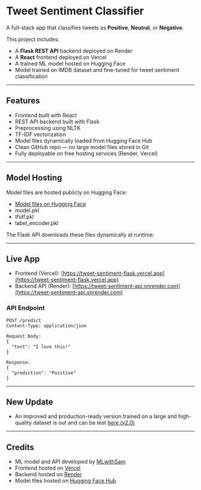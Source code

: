 # Tweet Sentiment Classifier

A full-stack app that classifies tweets as **Positive**, **Neutral**, or **Negative**.

This project includes:

- A **Flask REST API** backend deployed on Render
- A **React** frontend deployed on Vercel
- A trained ML model hosted on Hugging Face
- Model trained on IMDB dataset and fine-tuned for tweet sentiment classification

---

## Features

- Frontend built with React
- REST API backend built with Flask
- Preprocessing using NLTK
- TF-IDF vectorization
- Model files dynamically loaded from Hugging Face Hub
- Clean GitHub repo — no large model files stored in Git
- Fully deployable on free hosting services (Render, Vercel)

---

## Model Hosting

Model files are hosted publicly on Hugging Face:

- [Model files on Hugging Face](https://huggingface.co/MLwithSam/tweet-sentiment-app/tree/main)
- model.pkl
- tfidf.pkl
- label_encoder.pkl

The Flask API downloads these files dynamically at runtime.

---

## Live App

- Frontend (Vercel): [https://tweet-sentiment-flask.vercel.app](https://tweet-sentiment-flask.vercel.app)
- Backend API (Render): [https://tweet-sentiment-api.onrender.com](https://tweet-sentiment-api.onrender.com)

### API Endpoint

```http
POST /predict
Content-Type: application/json

Request Body:
{
  "text": "I love this!"
}

Response:
{
  "prediction": "Positive"
}

```

---

## New Update

- An improved and production-ready version trained on a large and high-quality dataset is out and can be test [here (v2.0)](https://tweet-sentiment-flask-v2-0.vercel.app/)

---

## Credits

- ML model and API developed by [MLwithSam](https://huggingface.co/MLwithSam)
- Frontend hosted on [Vercel](https://tweet-sentiment-flask.vercel.app)
- Backend hosted on [Render](https://tweet-sentiment-api.onrender.com)
- Model files hosted on [Hugging Face Hub](https://huggingface.co/MLwithSam/tweet-sentiment-app/tree/main)
